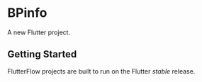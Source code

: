# BPinfo

A new Flutter project.

## Getting Started

FlutterFlow projects are built to run on the Flutter _stable_ release.
